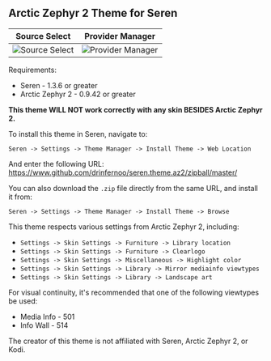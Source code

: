 
## Arctic Zephyr 2 Theme for Seren
Source Select                                   | Provider Manager
:----------------------------------------------:|:-------------------------------------------------:
![Source Select](https://imgur.com/IDjD00d.jpg) | ![Provider Manager](https://imgur.com/r3EvhRq.jpg)

Requirements:
* Seren - 1.3.6 or greater
* Arctic Zephyr 2 - 0.9.42 or greater

**This theme WILL NOT work correctly with any skin BESIDES Arctic Zephyr 2.**

To install this theme in Seren, navigate to:

`Seren -> Settings -> Theme Manager -> Install Theme -> Web Location`

And enter the following URL:
https://www.github.com/drinfernoo/seren.theme.az2/zipball/master/

You can also download the `.zip` file directly from the same URL, and install it from:

`Seren -> Settings -> Theme Manager -> Install Theme -> Browse`

This theme respects various settings from Arctic Zephyr 2, including:
* `Settings -> Skin Settings -> Furniture -> Library location`
* `Settings -> Skin Settings -> Furniture -> Clearlogo`
* `Settings -> Skin Settings -> Miscellaneous -> Highlight color`
* `Settings -> Skin Settings -> Library -> Mirror mediainfo viewtypes`
* `Settings -> Skin Settings -> Library -> Landscape art`

For visual continuity, it's recommended that one of the following viewtypes be used:
* Media Info - 501
* Info Wall - 514

The creator of this theme is not affiliated with Seren, Arctic Zephyr 2, or Kodi.